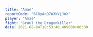 ```yaml
---
title: "Amaè"
reportCode: "6C8yAqQ7W3kVjJnX"
player: "Amaè"
fight: "Gruul the Dragonkiller"
date: 2021-08-04T18:53:40.409000+00:00
---
```


